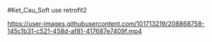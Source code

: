 #Ket_Cau_Soft use retrofit2



https://user-images.githubusercontent.com/101713219/208868758-145c1b31-c521-458d-af81-417687e7409f.mp4





